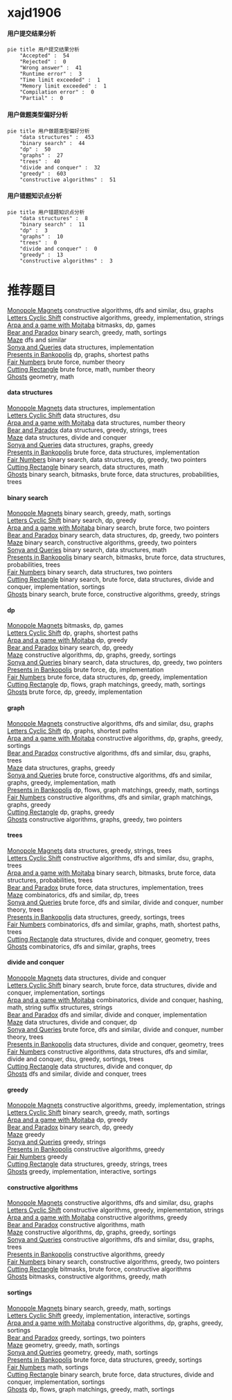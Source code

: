 # xajd1906
<!-- tabs:start -->
#### **用户提交结果分析**

```mermaid
pie title 用户提交结果分析
    "Accepted" :  54
    "Rejected" :  0
    "Wrong answer" :  41
    "Runtime error" :  3
    "Time limit exceeded" :  1
    "Memory limit exceeded" :  1
    "Compilation error" :  0
    "Partial" :  0
```
#### **用户做题类型偏好分析**

```mermaid
pie title 用户做题类型偏好分析
    "data structures" :  453
    "binary search" :  44
    "dp" :  50
    "graphs" :  27
    "trees" :  40
    "divide and conquer" :  32
    "greedy" :  603
    "constructive algorithms" :  51
```
#### **用户错题知识点分析**

```mermaid
pie title 用户错题知识点分析
    "data structures" :  8
    "binary search" :  11
    "dp" :  3
    "graphs" :  10
    "trees" :  0
    "divide and conquer" :  0
    "greedy" :  13
    "constructive algorithms" :  3
```
<!-- tabs:end -->
# 推荐题目
[Monopole Magnets](https://codeforces.com/contest/1345/problem/D)		constructive algorithms,
                        dfs and similar,
                        dsu,
                        graphs		  
[Letters Cyclic Shift](https://codeforces.com/contest/709/problem/C)		constructive algorithms,
                        greedy,
                        implementation,
                        strings		  
[Arpa and a game with Mojtaba](http://codeforces.com/problemset/problem/850/C)		bitmasks,
                        dp,
                        games		  
[Bear and Paradox](http://codeforces.com/problemset/problem/639/E)		binary search,
                        greedy,
                        math,
                        sortings		  
[Maze](http://codeforces.com/problemset/problem/377/A)		dfs and similar		  
[Sonya and Queries](http://codeforces.com/problemset/problem/713/A)		data structures,
                        implementation		  
[Presents in Bankopolis](http://codeforces.com/problemset/problem/793/D)		dp,
                        graphs,
                        shortest paths		  
[Fair Numbers](http://codeforces.com/problemset/problem/1411/B)		brute force,
                        number theory		  
[Cutting Rectangle](http://codeforces.com/problemset/problem/963/C)		brute force,
                        math,
                        number theory		  
[Ghosts](http://codeforces.com/problemset/problem/975/D)		geometry,
                        math		  
<!-- tabs:start -->
#### **data structures**
[Monopole Magnets](http://codeforces.com/problemset/problem/713/A)		data structures,
                        implementation		  
[Letters Cyclic Shift](http://codeforces.com/problemset/problem/356/A)		data structures,
                        dsu		  
[Arpa and a game with Mojtaba](http://codeforces.com/problemset/problem/914/D)		data structures,
                        number theory		  
[Bear and Paradox](http://codeforces.com/problemset/problem/923/C)		data structures,
                        greedy,
                        strings,
                        trees		  
[Maze](http://codeforces.com/problemset/problem/1139/F)		data structures,
                        divide and conquer		  
[Sonya and Queries](http://codeforces.com/problemset/problem/1458/D)		data structures,
                        graphs,
                        greedy		  
[Presents in Bankopolis](http://codeforces.com/problemset/problem/1287/B)		brute force,
                        data structures,
                        implementation		  
[Fair Numbers](http://codeforces.com/problemset/problem/1492/C)		binary search,
                        data structures,
                        dp,
                        greedy,
                        two pointers		  
[Cutting Rectangle](http://codeforces.com/problemset/problem/1490/G)		binary search,
                        data structures,
                        math		  
[Ghosts](http://codeforces.com/problemset/problem/1479/D)		binary search,
                        bitmasks,
                        brute force,
                        data structures,
                        probabilities,
                        trees		  
#### **binary search**
[Monopole Magnets](http://codeforces.com/problemset/problem/639/E)		binary search,
                        greedy,
                        math,
                        sortings		  
[Letters Cyclic Shift](http://codeforces.com/problemset/problem/1082/E)		binary search,
                        dp,
                        greedy		  
[Arpa and a game with Mojtaba](http://codeforces.com/problemset/problem/1148/B)		binary search,
                        brute force,
                        two pointers		  
[Bear and Paradox](http://codeforces.com/problemset/problem/1492/C)		binary search,
                        data structures,
                        dp,
                        greedy,
                        two pointers		  
[Maze](http://codeforces.com/problemset/problem/1463/D)		binary search,
                        constructive algorithms,
                        greedy,
                        two pointers		  
[Sonya and Queries](http://codeforces.com/problemset/problem/1490/G)		binary search,
                        data structures,
                        math		  
[Presents in Bankopolis](http://codeforces.com/problemset/problem/1479/D)		binary search,
                        bitmasks,
                        brute force,
                        data structures,
                        probabilities,
                        trees		  
[Fair Numbers](http://codeforces.com/problemset/problem/1436/E)		binary search,
                        data structures,
                        two pointers		  
[Cutting Rectangle](http://codeforces.com/problemset/problem/1461/D)		binary search,
                        brute force,
                        data structures,
                        divide and conquer,
                        implementation,
                        sortings		  
[Ghosts](http://codeforces.com/problemset/problem/1493/C)		binary search,
                        brute force,
                        constructive algorithms,
                        greedy,
                        strings		  
#### **dp**
[Monopole Magnets](http://codeforces.com/problemset/problem/850/C)		bitmasks,
                        dp,
                        games		  
[Letters Cyclic Shift](http://codeforces.com/problemset/problem/793/D)		dp,
                        graphs,
                        shortest paths		  
[Arpa and a game with Mojtaba](http://codeforces.com/problemset/problem/771/E)		dp,
                        greedy		  
[Bear and Paradox](http://codeforces.com/problemset/problem/1082/E)		binary search,
                        dp,
                        greedy		  
[Maze](http://codeforces.com/problemset/problem/1296/E1)		constructive algorithms,
                        dp,
                        graphs,
                        greedy,
                        sortings		  
[Sonya and Queries](http://codeforces.com/problemset/problem/1492/C)		binary search,
                        data structures,
                        dp,
                        greedy,
                        two pointers		  
[Presents in Bankopolis](https://codeforces.com/contest/1457/problem/C)		brute force,
                        dp,
                        implementation		  
[Fair Numbers](http://codeforces.com/problemset/problem/1491/C)		brute force,
                        data structures,
                        dp,
                        greedy,
                        implementation		  
[Cutting Rectangle](http://codeforces.com/problemset/problem/1437/C)		dp,
                        flows,
                        graph matchings,
                        greedy,
                        math,
                        sortings		  
[Ghosts](http://codeforces.com/problemset/problem/1499/B)		brute force,
                        dp,
                        greedy,
                        implementation		  
#### **graph**
[Monopole Magnets](https://codeforces.com/contest/1345/problem/D)		constructive algorithms,
                        dfs and similar,
                        dsu,
                        graphs		  
[Letters Cyclic Shift](http://codeforces.com/problemset/problem/793/D)		dp,
                        graphs,
                        shortest paths		  
[Arpa and a game with Mojtaba](http://codeforces.com/problemset/problem/1296/E1)		constructive algorithms,
                        dp,
                        graphs,
                        greedy,
                        sortings		  
[Bear and Paradox](http://codeforces.com/problemset/problem/698/B)		constructive algorithms,
                        dfs and similar,
                        dsu,
                        graphs,
                        trees		  
[Maze](http://codeforces.com/problemset/problem/1458/D)		data structures,
                        graphs,
                        greedy		  
[Sonya and Queries](http://codeforces.com/problemset/problem/1487/C)		brute force,
                        constructive algorithms,
                        dfs and similar,
                        graphs,
                        greedy,
                        implementation,
                        math		  
[Presents in Bankopolis](http://codeforces.com/problemset/problem/1437/C)		dp,
                        flows,
                        graph matchings,
                        greedy,
                        math,
                        sortings		  
[Fair Numbers](http://codeforces.com/problemset/problem/1470/D)		constructive algorithms,
                        dfs and similar,
                        graph matchings,
                        graphs,
                        greedy		  
[Cutting Rectangle](http://codeforces.com/problemset/problem/1476/C)		dp,
                        graphs,
                        greedy		  
[Ghosts](http://codeforces.com/problemset/problem/1304/D)		constructive algorithms,
                        graphs,
                        greedy,
                        two pointers		  
#### **trees**
[Monopole Magnets](http://codeforces.com/problemset/problem/923/C)		data structures,
                        greedy,
                        strings,
                        trees		  
[Letters Cyclic Shift](http://codeforces.com/problemset/problem/698/B)		constructive algorithms,
                        dfs and similar,
                        dsu,
                        graphs,
                        trees		  
[Arpa and a game with Mojtaba](http://codeforces.com/problemset/problem/1479/D)		binary search,
                        bitmasks,
                        brute force,
                        data structures,
                        probabilities,
                        trees		  
[Bear and Paradox](http://codeforces.com/problemset/problem/1511/C)		brute force,
                        data structures,
                        implementation,
                        trees		  
[Maze](http://codeforces.com/problemset/problem/1499/F)		combinatorics,
                        dfs and similar,
                        dp,
                        trees		  
[Sonya and Queries](http://codeforces.com/problemset/problem/1491/E)		brute force,
                        dfs and similar,
                        divide and conquer,
                        number theory,
                        trees		  
[Presents in Bankopolis](http://codeforces.com/problemset/problem/1466/D)		data structures,
                        greedy,
                        sortings,
                        trees		  
[Fair Numbers](http://codeforces.com/problemset/problem/1495/D)		combinatorics,
                        dfs and similar,
                        graphs,
                        math,
                        shortest paths,
                        trees		  
[Cutting Rectangle](http://codeforces.com/problemset/problem/1303/G)		data structures,
                        divide and conquer,
                        geometry,
                        trees		  
[Ghosts](http://codeforces.com/problemset/problem/1454/E)		combinatorics,
                        dfs and similar,
                        graphs,
                        trees		  
#### **divide and conquer**
[Monopole Magnets](http://codeforces.com/problemset/problem/1139/F)		data structures,
                        divide and conquer		  
[Letters Cyclic Shift](http://codeforces.com/problemset/problem/1461/D)		binary search,
                        brute force,
                        data structures,
                        divide and conquer,
                        implementation,
                        sortings		  
[Arpa and a game with Mojtaba](http://codeforces.com/problemset/problem/1466/G)		combinatorics,
                        divide and conquer,
                        hashing,
                        math,
                        string suffix structures,
                        strings		  
[Bear and Paradox](http://codeforces.com/problemset/problem/1490/D)		dfs and similar,
                        divide and conquer,
                        implementation		  
[Maze](https://codeforces.com/contest/1483/problem/C)		data structures,
                        divide and conquer,
                        dp		  
[Sonya and Queries](http://codeforces.com/problemset/problem/1491/E)		brute force,
                        dfs and similar,
                        divide and conquer,
                        number theory,
                        trees		  
[Presents in Bankopolis](http://codeforces.com/problemset/problem/1303/G)		data structures,
                        divide and conquer,
                        geometry,
                        trees		  
[Fair Numbers](http://codeforces.com/problemset/problem/1494/D)		constructive algorithms,
                        data structures,
                        dfs and similar,
                        divide and conquer,
                        dsu,
                        greedy,
                        sortings,
                        trees		  
[Cutting Rectangle](http://codeforces.com/problemset/problem/1482/E)		data structures,
                        divide and conquer,
                        dp		  
[Ghosts](http://codeforces.com/problemset/problem/566/C)		dfs and similar,
                        divide and conquer,
                        trees		  
#### **greedy**
[Monopole Magnets](https://codeforces.com/contest/709/problem/C)		constructive algorithms,
                        greedy,
                        implementation,
                        strings		  
[Letters Cyclic Shift](http://codeforces.com/problemset/problem/639/E)		binary search,
                        greedy,
                        math,
                        sortings		  
[Arpa and a game with Mojtaba](http://codeforces.com/problemset/problem/771/E)		dp,
                        greedy		  
[Bear and Paradox](http://codeforces.com/problemset/problem/1082/E)		binary search,
                        dp,
                        greedy		  
[Maze](http://codeforces.com/problemset/problem/888/B)		greedy		  
[Sonya and Queries](http://codeforces.com/problemset/problem/91/A)		greedy,
                        strings		  
[Presents in Bankopolis](http://codeforces.com/problemset/problem/1452/F)		constructive algorithms,
                        greedy		  
[Fair Numbers](http://codeforces.com/problemset/problem/1077/B)		greedy		  
[Cutting Rectangle](http://codeforces.com/problemset/problem/923/C)		data structures,
                        greedy,
                        strings,
                        trees		  
[Ghosts](http://codeforces.com/problemset/problem/1056/C)		greedy,
                        implementation,
                        interactive,
                        sortings		  
#### **constructive algorithms**
[Monopole Magnets](https://codeforces.com/contest/1345/problem/D)		constructive algorithms,
                        dfs and similar,
                        dsu,
                        graphs		  
[Letters Cyclic Shift](https://codeforces.com/contest/709/problem/C)		constructive algorithms,
                        greedy,
                        implementation,
                        strings		  
[Arpa and a game with Mojtaba](http://codeforces.com/problemset/problem/1452/F)		constructive algorithms,
                        greedy		  
[Bear and Paradox](http://codeforces.com/problemset/problem/1497/C2)		constructive algorithms,
                        math		  
[Maze](http://codeforces.com/problemset/problem/1296/E1)		constructive algorithms,
                        dp,
                        graphs,
                        greedy,
                        sortings		  
[Sonya and Queries](http://codeforces.com/problemset/problem/698/B)		constructive algorithms,
                        dfs and similar,
                        dsu,
                        graphs,
                        trees		  
[Presents in Bankopolis](http://codeforces.com/problemset/problem/1493/A)		constructive algorithms,
                        greedy		  
[Fair Numbers](http://codeforces.com/problemset/problem/1463/D)		binary search,
                        constructive algorithms,
                        greedy,
                        two pointers		  
[Cutting Rectangle](https://codeforces.com/contest/1456/problem/B)		bitmasks,
                        brute force,
                        constructive algorithms		  
[Ghosts](http://codeforces.com/problemset/problem/1492/D)		bitmasks,
                        constructive algorithms,
                        greedy,
                        math		  
#### **sortings**
[Monopole Magnets](http://codeforces.com/problemset/problem/639/E)		binary search,
                        greedy,
                        math,
                        sortings		  
[Letters Cyclic Shift](http://codeforces.com/problemset/problem/1056/C)		greedy,
                        implementation,
                        interactive,
                        sortings		  
[Arpa and a game with Mojtaba](http://codeforces.com/problemset/problem/1296/E1)		constructive algorithms,
                        dp,
                        graphs,
                        greedy,
                        sortings		  
[Bear and Paradox](http://codeforces.com/problemset/problem/853/B)		greedy,
                        sortings,
                        two pointers		  
[Maze](https://codeforces.com/contest/1496/problem/C)		geometry,
                        greedy,
                        math,
                        sortings		  
[Sonya and Queries](http://codeforces.com/problemset/problem/1495/A)		geometry,
                        greedy,
                        math,
                        sortings		  
[Presents in Bankopolis](http://codeforces.com/problemset/problem/1497/A)		brute force,
                        data structures,
                        greedy,
                        sortings		  
[Fair Numbers](http://codeforces.com/problemset/problem/1427/A)		math,
                        sortings		  
[Cutting Rectangle](http://codeforces.com/problemset/problem/1461/D)		binary search,
                        brute force,
                        data structures,
                        divide and conquer,
                        implementation,
                        sortings		  
[Ghosts](http://codeforces.com/problemset/problem/1437/C)		dp,
                        flows,
                        graph matchings,
                        greedy,
                        math,
                        sortings		  
<!-- tabs:end -->
